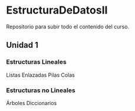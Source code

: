# EstructuraDeDatosII
Repositorio para subir todo el contenido del curso.
## Unidad 1
### Estructuras Lineales 
Listas Enlazadas
Pilas
Colas
### Estructuras no Lineales
Árboles
Diccionarios 
